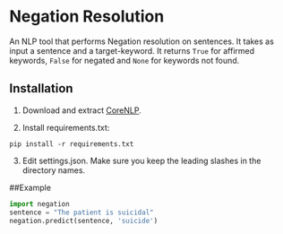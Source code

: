 # Negation Resolution

An NLP tool that performs Negation resolution on sentences. It takes as input a sentence and a target-keyword. It returns `True` for affirmed keywords, `False` for negated and `None` for keywords not found.

## Installation

1. Download and extract [CoreNLP](http://stanfordnlp.github.io/CoreNLP/#download). 

2. Install requirements.txt:

```shell
pip install -r requirements.txt
```
3. Edit settings.json. Make sure you keep the leading slashes in the directory names.

##Example

```python
import negation
sentence = "The patient is suicidal"
negation.predict(sentence, 'suicide')
```


